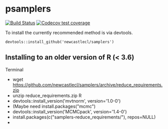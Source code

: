 # psamplers #

<!-- badges: start -->
[![Build Status](https://travis-ci.org/newcastlecl/psamplers.svg?branch=master)](https://travis-ci.org/newcastlecl/psamplers)
[![Codecov test coverage](https://codecov.io/gh/NewcastleCL/samplers/branch/master/graph/badge.svg)](https://codecov.io/gh/NewcastleCL/samplers?branch=master)
<!-- badges: end -->


To install the currently recommended method is via devtools.

`devtools::install_github('newcastlecl/samplers')`

## Installing to an older version of R (< 3.6)

Terminal
* wget https://github.com/newcastlecl/samplers/archive/reduce_requirements.zip
* unzip reduce_requirements.zip
R
* devtools::install_version('mvtnorm', version='1.0-0')
* (Maybe need install.packages("mcmc")
* devtools::install_version('MCMCpack', version='1.4-0')
* install.packages(c("samplers-reduce_requirements/"), repos=NULL)
* 
